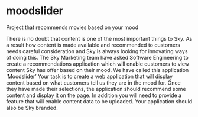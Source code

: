 # moodslider
Project that recommends movies based on your mood

There is no doubt that content is one of the most important things to Sky. As a result how
content is made available and recommended to customers needs careful consideration
and Sky is always looking for innovating ways of doing this.
The Sky Marketing team have asked Software Engineering to create a recommendations
application which will enable customers to view content Sky has offer based on their
mood. We have called this application ‘Moodslider’
Your task is to create a web application that will display content based on what customers
tell us they are in the mood for. Once they have made their selections, the application
should recommend some content and display it on the page. In addition you will need to
provide a feature that will enable content data to be uploaded. Your application should
also be Sky branded.
